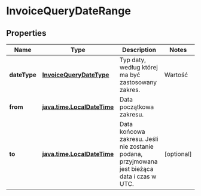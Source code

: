 
# InvoiceQueryDateRange

## Properties
| Name | Type | Description | Notes |
| ------------ | ------------- | ------------- | ------------- |
| **dateType** | [**InvoiceQueryDateType**](InvoiceQueryDateType.md) | Typ daty, według której ma być zastosowany zakres. | Wartość | Opis | | --- | --- | | Issue | Data wystawienia faktury. | | Invoicing | Data przyjęcia faktury w systemie KSeF (do dalszego przetwarzania). | | PermanentStorage | Data trwałego zapisu faktury w repozytorium systemu KSeF. |  |  |
| **from** | [**java.time.LocalDateTime**](java.time.LocalDateTime.md) | Data początkowa zakresu. |  |
| **to** | [**java.time.LocalDateTime**](java.time.LocalDateTime.md) | Data końcowa zakresu. Jeśli nie zostanie podana, przyjmowana jest bieżąca data i czas w UTC. |  [optional] |



